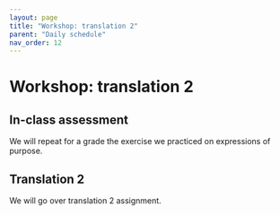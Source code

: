 ```yaml
---
layout: page
title: "Workshop: translation 2"
parent: "Daily schedule"
nav_order: 12
---
```


# Workshop: translation 2

## In-class assessment

We will repeat for a grade the exercise we practiced on expressions of purpose.

## Translation 2

We will go over translation 2 assignment.